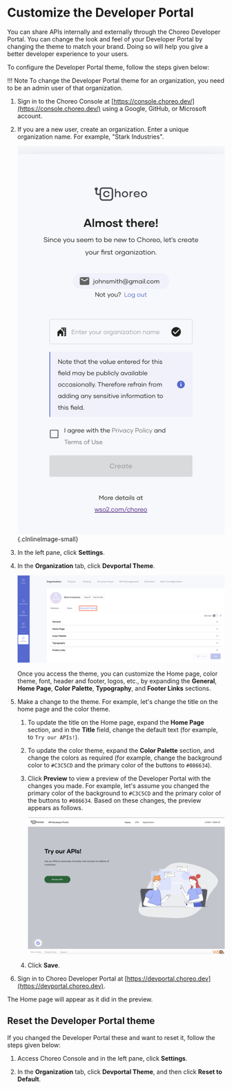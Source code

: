 # Customize the Developer Portal

You can share APIs internally and externally through the Choreo Developer Portal. You can change the look and feel of your Developer Portal by changing the theme to match your brand. Doing so will help you give a better developer experience to your users.

To configure the Developer Portal theme, follow the steps given below:

!!! Note
    To change the Developer Portal theme for an organization, you need to be an admin user of that organization.

1. Sign in to the Choreo Console at [https://console.choreo.dev/](https://console.choreo.dev/) using a Google, GitHub, or Microsoft account.

2. If you are a new user, create an organization. Enter a unique organization name. For example, "Stark Industries".

    ![Create an organization in Choreo](../assets/img/references/enterprise-login/create-choreo-organization.png){.cInlineImage-small}

3. In the left pane, click **Settings**.

4. In the **Organization** tab, click **Devportal Theme**.

    ![Access Devportal theme](../assets/img/administration/devportal-theme/access-devportal-theme.png)

    Once you access the theme, you can customize the Home page, color theme, font, header and footer, logos, etc., by expanding the **General**, **Home Page**, **Color Palette**, **Typography**, and **Footer Links** sections.

5. Make a change to the theme. For example, let's change the title on the home page and the color theme. 

    1. To update the title on the Home page, expand the **Home Page** section, and in the **Title** field, change the default text (for example, to `Try our APIs!`).
   
    2. To update the color theme, expand the **Color Palette** section, and change the colors as required (for example, change the background color to `#C3C5CD` and the primary color of the buttons to `#086634`).
   
    3. Click **Preview** to view a preview of the Developer Portal with the changes you made. For example, let's assume you changed the primary color of the background to `#C3C5CD` and the primary color of the buttons to `#086634`. Based on these changes, the preview appears as follows.

         ![Preview of customization](../assets/img/administration/devportal-theme/preview-of-customization.png)
   
    4. Click **Save**.

6. Sign in to Choreo Developer Portal at [https://devportal.choreo.dev](https://devportal.choreo.dev).

The Home page will appear as it did in the preview.

## Reset the Developer Portal theme

If you changed the Developer Portal these and want to reset it, follow the steps given below:

1. Access Choreo Console and in the left pane, click **Settings**.

2. In the **Organization** tab, click **Devportal Theme**, and then click **Reset to Default**.


